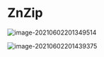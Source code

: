 # ZnZip

![image-20210602201349514](https://i.loli.net/2021/06/02/tnGN2kK7usVoZlg.png)

![image-20210602201439375](https://i.loli.net/2021/06/02/IFOmTKlYBfi3axo.png)